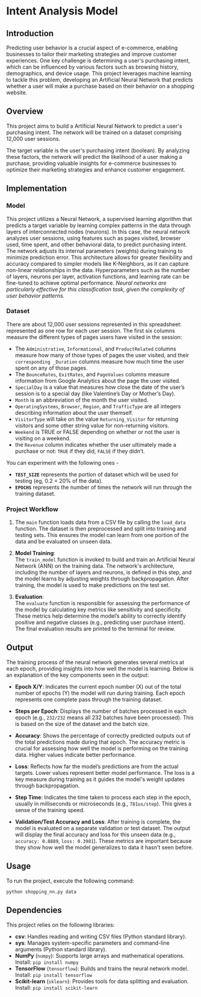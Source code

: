 
# Intent Analysis Model

## Introduction

Predicting user behavior is a crucial aspect of e-commerce, enabling businesses to tailor their marketing strategies and improve customer experiences. One key challenge is determining a user's purchasing intent, which can be influenced by various factors such as browsing history, demographics, and device usage. This project leverages machine learning to tackle this problem, developing an Artificial Neural Network that predicts whether a user will make a purchase based on their behavior on a shopping website.

## Overview

This project aims to build a Artificial Neural Network to predict a user's purchasing intent. The network will be trained on a dataset comprising 12,000 user sessions.

The target variable is the user's purchasing intent (boolean). By analyzing these factors, the network will predict the likelihood of a user making a purchase, providing valuable insights for e-commerce businesses to optimize their marketing strategies and enhance customer engagement.

## Implementation

### Model

This project utilizes a Neural Network, a supervised learning algorithm that predicts a target variable by learning complex patterns in the data through layers of interconnected nodes (neurons). In this case, the neural network analyzes user sessions, using features such as pages visited, browser used, time spent, and other behavioral data, to predict purchasing intent. The network adjusts its internal parameters (weights) during training to minimize prediction error. 
This architecture allows for greater flexibility and accuracy compared to simpler models like K-Neighbors, as it can capture non-linear relationships in the data. Hyperparameters such as the number of layers, neurons per layer, activation functions, and learning rate can be fine-tuned to achieve optimal performance. 
*Neural networks are particularly effective for this classification task, given the complexity of user behavior patterns.*

### Dataset

There are about 12,000 user sessions represented in this spreadsheet: represented as one row for each user session. The first six columns measure the different types of pages users have visited in the session: 

- The `Administrative`, `Informational`, and `ProductRelated` columns measure how many of those types of pages the user visited, and their `corresponding _Duration` columns measure how much time the user spent on any of those pages. 
- The `BounceRates`, `ExitRates`, and `PageValues` columns measure information from Google Analytics about the page the user visited. 
- `SpecialDay` is a value that measures how close the date of the user’s session is to a special day (like Valentine’s Day or Mother’s Day). 
- `Month` is an abbreviation of the month the user visited.
- `OperatingSystems`, `Browser`, `Region`, and `TrafficType` are all integers describing information about the user themself. 
- `VisitorType` will take on the value `Returning_Visitor` for returning visitors and some other string value for non-returning visitors.
- `Weekend` is TRUE or FALSE depending on whether or not the user is visiting on a weekend.
- the `Revenue` column indicates whether the user ultimately made a purchase or not: `TRUE` if they did, `FALSE` if they didn’t.

You can experiment with the following ones - 
- **`TEST_SIZE`** represents the portion of dataset which will be used for testing (eg, 0.2 = 20% of the data).
- **`EPOCHS`** represents the number of times the network will run through the training dataset.

### Project Workflow

1. The `main` function loads data from a CSV file by calling the `load_data` function. The dataset is then preprocessed and split into training and testing sets. This ensures the model can learn from one portion of the data and be evaluated on unseen data.
    
2. **Model Training**:  
    The `train_model` function is invoked to build and train an Artificial Neural Network (ANN) on the training data. The network's architecture, including the number of layers and neurons, is defined in this step, and the model learns by adjusting weights through backpropagation. After training, the model is used to make predictions on the test set.
    
3. **Evaluation**:  
    The `evaluate` function is responsible for assessing the performance of the model by calculating key metrics like sensitivity and specificity. These metrics help determine the model’s ability to correctly identify positive and negative classes (e.g., predicting user purchase intent). The final evaluation results are printed to the terminal for review.

## Output

The training process of the neural network generates several metrics at each epoch, providing insights into how well the model is learning. Below is an explanation of the key components seen in the output:

- **Epoch X/Y**: Indicates the current epoch number (X) out of the total number of epochs (Y) the model will run during training. Each epoch represents one complete pass through the training dataset.
    
- **Steps per Epoch**: Displays the number of batches processed in each epoch (e.g., `232/232` means all 232 batches have been processed). This is based on the size of the dataset and the batch size.
    
- **Accuracy**: Shows the percentage of correctly predicted outputs out of the total predictions made during that epoch. The accuracy metric is crucial for assessing how well the model is performing on the training data. Higher values indicate better performance.
    
- **Loss**: Reflects how far the model’s predictions are from the actual targets. Lower values represent better model performance. The loss is a key measure during training as it guides the model's weight updates through backpropagation.
    
- **Step Time**: Indicates the time taken to process each step in the epoch, usually in milliseconds or microseconds (e.g., `781us/step`). This gives a sense of the training speed.
    
- **Validation/Test Accuracy and Loss**: After training is complete, the model is evaluated on a separate validation or test dataset. The output will display the final accuracy and loss for this unseen data (e.g., `accuracy: 0.8889`, `loss: 0.3981`). These metrics are important because they show how well the model generalizes to data it hasn't seen before.

## Usage

To run the project, execute the following command:
```
python shopping_nn.py data
```

## Dependencies

This project relies on the following libraries:

- **csv**: Handles reading and writing CSV files (Python standard library).
- **sys**: Manages system-specific parameters and command-line arguments (Python standard library).
- **NumPy** (`numpy`): Supports large arrays and mathematical operations.  
    Install: `pip install numpy`
- **TensorFlow** (`tensorflow`): Builds and trains the neural network model.  
    Install: `pip install tensorflow`
- **Scikit-learn** (`sklearn`): Provides tools for data splitting and evaluation.  
    Install: `pip install scikit-learn`
